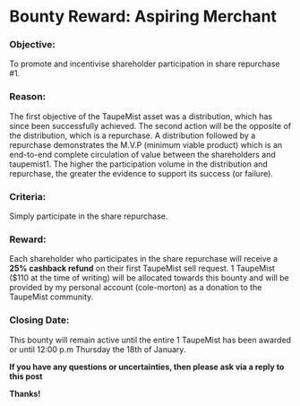 # Bounty Reward: Aspiring Merchant

### Objective:
To promote and incentivise shareholder participation in share repurchase #1.

### Reason:
The first objective of the TaupeMist asset was a distribution, which has since been successfully achieved.
The second action will be the opposite of the distribution, which is a repurchase.
A distribution followed by a repurchase demonstrates the M.V.P (minimum viable product) which is an end-to-end complete circulation of value between the shareholders and taupemist1.
The higher the participation volume in the distribution and repurchase, the greater the evidence to support its success (or failure).

### Criteria:
Simply participate in the share repurchase.

### Reward:
Each shareholder who participates in the share repurchase will receive a **25% cashback refund** on their first TaupeMist sell request.
1 TaupeMist ($110 at the time of writing) will be allocated towards this bounty and will be provided by my personal account (cole-morton) as a donation to the TaupeMist community.

### Closing Date:
This bounty will remain active until the entire 1 TaupeMist has been awarded or until 12:00 p.m Thursday the 18th of January.

**If you have any questions or uncertainties, then please ask via a reply to this post**

**Thanks!**
